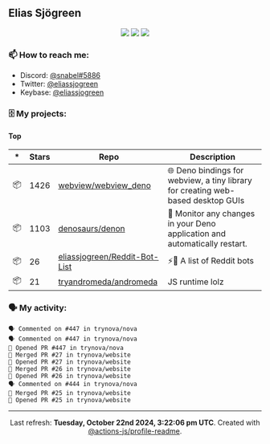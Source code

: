 ## Elias Sjögreen

<p align="center">
  <img src="https://img.shields.io/badge/🎂-dec. 2003-success" />
  <img src="https://img.shields.io/badge/🌎-Stockholm-informational" />
  <img src="https://img.shields.io/badge/👦-He/Him-informational" />
</p>

### 📫 How to reach me:

- Discord: [@snabel#5886](https://discord.com/users/267978757799673866)
- Twitter: [@eliassjogreen](https://twitter.com/eliassjogreen)
- Keybase: [@eliassjogreen](https://keybase.io/eliassjogreen)

### 🗄 My projects:

#### Top
|*|Stars|Repo|Description|
|---|---|---|---|
| 📦 | 1426 | [webview/webview_deno](https://github.com/webview/webview_deno) | 🌐 Deno bindings for webview, a tiny library for creating web-based desktop GUIs |
| 📦 | 1103 | [denosaurs/denon](https://github.com/denosaurs/denon) | 👀 Monitor any changes in your Deno application and automatically restart. |
| 📦 | 26 | [eliassjogreen/Reddit-Bot-List](https://github.com/eliassjogreen/Reddit-Bot-List) | ⚡️🤖 A list of Reddit bots |
| 📦 | 21 | [tryandromeda/andromeda](https://github.com/tryandromeda/andromeda) | JS runtime lolz |

### 🗣 My activity:

```
🗣 Commented on #447 in trynova/nova
🗣 Commented on #447 in trynova/nova
💪 Opened PR #447 in trynova/nova
🎉 Merged PR #27 in trynova/website
💪 Opened PR #27 in trynova/website
🎉 Merged PR #26 in trynova/website
💪 Opened PR #26 in trynova/website
🗣 Commented on #444 in trynova/nova
🎉 Merged PR #25 in trynova/website
💪 Opened PR #25 in trynova/website
```

------------
<p align="center">Last refresh: <b>Tuesday, October 22nd 2024, 3:22:06 pm UTC</b>. Created with <a href=https://github.com/marketplace/actions/profile-readme>@actions-js/profile-readme</a>.</p>
